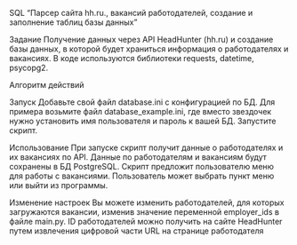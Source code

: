 SQL “Парсер сайта hh.ru., вакансий работодателей, создание и заполнение таблиц базы данных”

Задание
Получение данных через API HeadHunter (hh.ru) и создание базы данных, в которой будет храниться информация о
работодателях и вакансиях. В коде используются библиотеки requests, datetime, psycopg2.

Алгоритм действий

Запуск
Добавьте свой файл database.ini с конфигурацией по БД. Для примера возьмите файл database_example.ini, где вместо
звездочек нужно установить имя пользователя и пароль к вашей БД.
Запустите скрипт.

Использование
При запуске скрипт получит данные о работодателях и их вакансиях по API.
Данные по работодателям и вакансиям будут сохранены в БД PostgreSQL.
Скрипт предложит пользователю меню для работы с вакансиями.
Пользователь может выбрать пункт меню или выйти из программы.

Изменение настроек
Вы можете изменить работодателей, для которых загружаются вакансии, изменив значение переменной employer_ids в файле
main.py. ID работодателей можно получить на сайте HeadHunter путем извлечения цифровой части URL на странице
работодателя